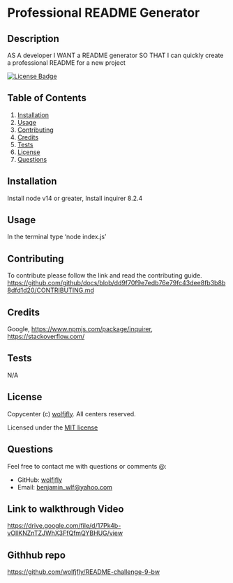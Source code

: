 
  
  # Professional README Generator
  
  ## Description
  AS A developer I WANT a README generator SO THAT I can quickly create a professional README for a new project

  [![License Badge](https://img.shields.io/badge/license-MIT-success?style=plastic)](https://choosealicense.com/licenses/mit/)
  
  
  ## Table of Contents
  1. [Installation](#installation)
  2. [Usage](#usage)
  3. [Contributing](#contributing)
  4. [Credits](#credits)
  5. [Tests](#tests)
  6. [License](#license)
  7. [Questions](#questions)
  
  ## Installation
  Install node v14 or greater, Install inquirer 8.2.4
  

  ## Usage
  In the terminal type ‘node index.js’
  

  ## Contributing
  To contribute please follow the link and read the contributing guide. https://github.com/github/docs/blob/dd9f70f9e7edb76e79fc43dee8fb3b8b8dfd1d20/CONTRIBUTING.md
  

  ## Credits
  Google,  https://www.npmjs.com/package/inquirer,  https://stackoverflow.com/

  ## Tests
  N/A
  

  ## License
  Copycenter (c) [wolfjfly](https://github.com/wolfjfly). All centers reserved. 
  
Licensed under the [MIT license](https://choosealicense.com/licenses/mit/)
  

  ## Questions
  Feel free to contact me with questions or comments @:
  - GitHub: [wolfjfly](https://github.com/wolfjfly)
  - Email: [benjamin_wlf@yahoo.com](mailto:benjamin_wlf@yahoo.com)
  
  

## Link to walkthrough Video

https://drive.google.com/file/d/17Pk4b-vOllKNZnTZJWhX3FfQfmQYBHUG/view

## Githhub repo 

https://github.com/wolfjfly/README-challenge-9-bw




